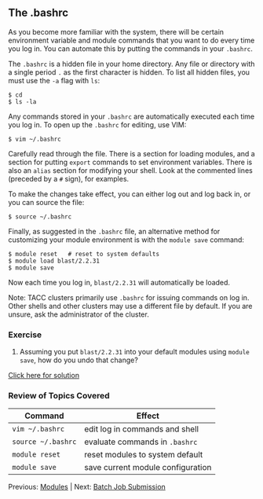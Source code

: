 ## The .bashrc

As you become more familiar with the system, there will be certain environment variable and module commands that you want to do every time you log in. You can automate this by putting the commands in your `.bashrc`.

The `.bashrc` is a hidden file in your home directory. Any file or directory with a single period `.` as the first character is hidden. To list all hidden files, you must use the `-a` flag with `ls`:
```
$ cd
$ ls -la
```

Any commands stored in your `.bashrc` are automatically executed each time you log in. To open up the `.bashrc` for editing, use VIM:
```
$ vim ~/.bashrc
```

Carefully read through the file. There is a section for loading modules, and a section for putting `export` commands to set environment variables. There is also an `alias` section for modifying your shell. Look at the commented lines (preceded by a `#` sign), for examples.


To make the changes take effect, you can either log out and log back in, or you can source the file:
```
$ source ~/.bashrc
```

Finally, as suggested in the `.bashrc` file, an alternative method for customizing your module environment is with the `module save` command:
```
$ module reset   # reset to system defaults
$ module load blast/2.2.31
$ module save
```

Now each time you log in, `blast/2.2.31` will automatically be loaded.


Note: TACC clusters primarily use `.bashrc` for issuing commands on log in. Other shells and other clusters may use a different file by default. If you are unsure, ask the administrator of the cluster.

### Exercise

1. Assuming you put `blast/2.2.31` into your default modules using `module save`, how do you undo that change?

[Click here for solution](intro_to_hpc_04_solution.md)

### Review of Topics Covered

| Command             | Effect     |
|---------------------|------------|
| `vim ~/.bashrc`     | edit log in commands and shell |
| `source ~/.bashrc`  | evaluate commands in `.bashrc` |
| `module reset`      | reset modules to system default |
| `module save`       | save current module configuration |


Previous: [Modules](intro_to_hpc_03.md) | Next: [Batch Job Submission](intro_to_hpc_05.md)


